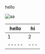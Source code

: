 hello


![aa](https://github.com/shiep18/EIS2020/blob/master/markdowncheatsheet.JPG)  

| hello | hi |
|-----|---|
|1|2|
|-----|---|
